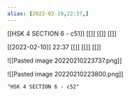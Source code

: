 ```yaml
---
alias: [2022-02-10,22:37,]
---
```

[[HSK 4 SECTION 6 - c51]] [[]] [[]] [[]]

[[2022-02-10]] 22:37 [[]] [[]] [[]]

![[Pasted image 20220210223737.png]]


![[Pasted image 20220210223800.png]]

```query
"HSK 4 SECTION 6 - c52"
```